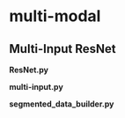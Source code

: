 # multi-modal

## Multi-Input ResNet

**ResNet.py**

**multi-input.py**

**segmented_data_builder.py**

